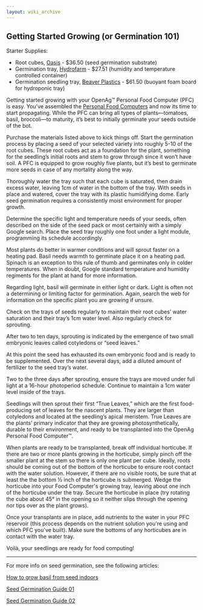```yaml
---
layout: wiki_archive
---
```


## Getting Started Growing (or Germination 101)

Starter Supplies:

-   Root cubes,
    [Oasis](https://www.amazon.com/Oasis-Horticubes-2-Pack/dp/B007QVA7BS/ref=sr_1_1?ie=UTF8&qid=1488998955&sr=8-1&keywords=oasis+horticubes) -
    $36.50 (seed germination substrate)
-   Germination tray,
    [Hydrofarm](https://www.amazon.com/Jump-Start-CK64060-House-insert/dp/B000HHO1RO/ref=sr_1_6?ie=UTF8&qid=1488999090&sr=8-6&keywords=seed+germination+dome) -
    $27.51 (humidity and temperature controlled container)
-   Germination seedling tray, [Beaver
    Plastics](https://www.amazon.com/gp/product/B01GG96GUQ/ref=oh_aui_search_detailpage?ie=UTF8&psc=1) -
    $61.50 (buoyant foam board for hydroponic tray)

Getting started growing with your OpenAg™ Personal Food Computer (PFC)
is easy. You’ve assembled the [Personal Food
Computers](../personal_food_computers.md) and now its time to start
propagating. While the PFC can bring all types of plants––tomatoes,
basil, broccoli––to maturity, it’s best to initially germinate your
seeds outside of the bot.

Purchase the materials listed above to kick things off. Start the
germination process by placing a seed of your selected variety into
roughly 5-10 of the root cubes. These root cubes act as a foundation for
the plant, something for the seedling’s initial roots and stem to grow
through since it won’t have soil. A PFC is equipped to grow roughly five
plants, but it’s best to germinate more seeds in case of any mortality
along the way.

Thoroughly water the tray such that each cube is saturated, then drain
excess water, leaving 1cm of water in the bottom of the tray. With seeds
in place and watered, cover the tray with its plastic humidifying dome.
Early seed germination requires a consistently moist environment for
proper growth.

Determine the specific light and temperature needs of your seeds, often
described on the side of the seed pack or most certainly with a simply
Google search. Place the seed tray roughly one foot under a light
module, programming its schedule accordingly.

Most plants do better in warmer conditions and will sprout faster on a
heating pad. Basil needs warmth to germinate place it on a heating pad.
Spinach is an exception to this rule of thumb and germinates only in
colder temperatures. When in doubt, Google standard temperature and
humidity regiments for the plant at hand for more information.

Regarding light, basil will germinate in either light or dark. Light is
often not a determining or limiting factor for germination. Again,
search the web for information on the specific plant you are growing if
unsure.

Check on the trays of seeds regularly to maintain their root cubes’
water saturation and their tray’s 1cm water level. Also regularly check
for sprouting.

After two to ten days, sprouting is indicated by the emergence of two
small embryonic leaves called cotyledons or “seed leaves.”

At this point the seed has exhausted its own embryonic food and is ready
to be supplemented. Over the next several days, add a diluted amount of
fertilizer to the seed tray’s water.

Two to the three days after sprouting, ensure the trays are moved under
full light at a 16-hour photoperiod schedule. Continue to maintain a 1cm
water level inside of the trays.

Seedlings will then sprout their first “True Leaves,” which are the
first food-producing set of leaves for the nascent plants. They are
larger than cotyledons and located at the seedling’s apical meristem.
True Leaves are the plants’ primary indicator that they are growing
photosynthetically, durable to their environment, and ready to be
transplanted into the OpenAg Personal Food Computer™.

When plants are ready to be transplanted, break off individual
horticube. If there are two or more plants growing in the horticube,
simply pinch off the smaller plant at the stem so there is only one
plant per cube. Ideally, roots should be coming out of the bottom of the
horticube to ensure root contact with the water solution. However, if
there are no visible roots, be sure that at least the the bottom ½ inch
of the horticube is submerged. Wedge the horticube into your Food
Computer's growing tray, leaving about one inch of the horticube under
the tray. Secure the horticube in place (try rotating the cube about 45°
in the opening so it neither slips through the opening nor tips over as
the plant grows).

Once your transplants are in place, add nutrients to the water in your
PFC reservoir (this process depends on the nutrient solution you're
using and which PFC you've built). Make sure the bottoms of any
horticubes are in contact with the water tray.

Voilà, your seedlings are ready for food computing!

------------------------------------------------------------------------

For more info on seed germination, see the following articles:

[How to grow basil from seed
indoors](http://howtoculinaryherbgarden.com/grow-basil-from-seed-indoors/)

[Seed Germination Guide
01](https://pubs.ext.vt.edu/426/426-001/426-001_pdf.pdf)

[Seed Germination Guide
02](https://extension.umaine.edu/gardening/manual/propagation/plant-propagation/)
